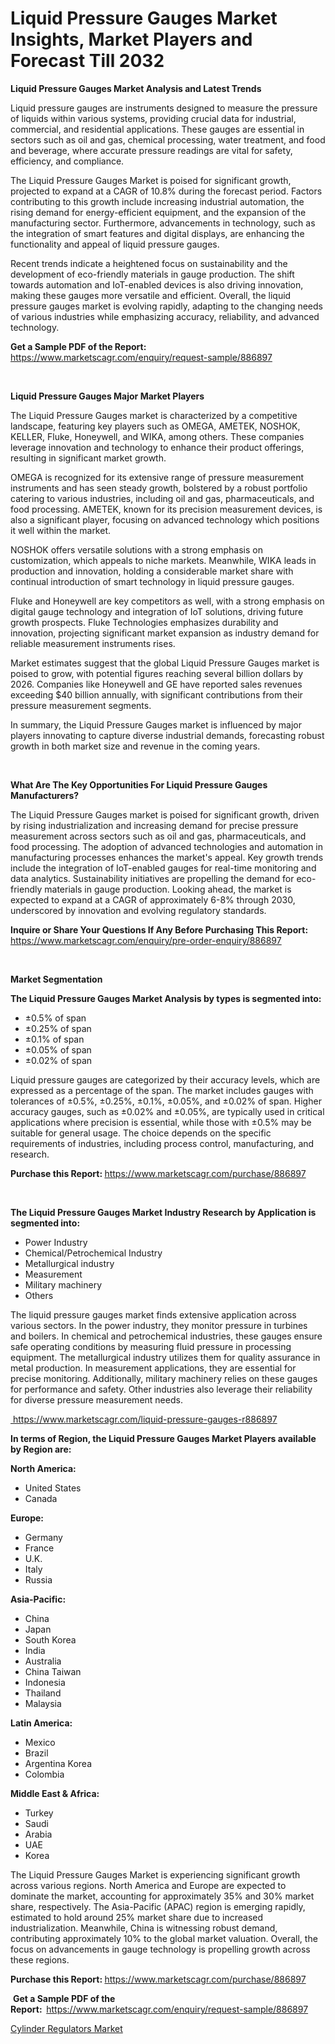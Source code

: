 <p><h1>Liquid Pressure Gauges Market Insights, Market Players and Forecast Till 2032</h1></p><p><strong>Liquid Pressure Gauges Market Analysis and Latest Trends</strong></p>
<p><p>Liquid pressure gauges are instruments designed to measure the pressure of liquids within various systems, providing crucial data for industrial, commercial, and residential applications. These gauges are essential in sectors such as oil and gas, chemical processing, water treatment, and food and beverage, where accurate pressure readings are vital for safety, efficiency, and compliance.</p><p>The Liquid Pressure Gauges Market is poised for significant growth, projected to expand at a CAGR of 10.8% during the forecast period. Factors contributing to this growth include increasing industrial automation, the rising demand for energy-efficient equipment, and the expansion of the manufacturing sector. Furthermore, advancements in technology, such as the integration of smart features and digital displays, are enhancing the functionality and appeal of liquid pressure gauges.</p><p>Recent trends indicate a heightened focus on sustainability and the development of eco-friendly materials in gauge production. The shift towards automation and IoT-enabled devices is also driving innovation, making these gauges more versatile and efficient. Overall, the liquid pressure gauges market is evolving rapidly, adapting to the changing needs of various industries while emphasizing accuracy, reliability, and advanced technology.</p></p>
<p><strong>Get a Sample PDF of the Report:&nbsp;</strong> <a href="https://www.marketscagr.com/enquiry/request-sample/886897?utm_campaign=2335&utm_medium=2&utm_source=Github&utm_content=ia&utm_term=17022025&utm_id=liquid-pressure-gauges">https://www.marketscagr.com/enquiry/request-sample/886897</a></p>
<p>&nbsp;</p>
<p><strong>Liquid Pressure Gauges Major Market Players</strong></p>
<p><p>The Liquid Pressure Gauges market is characterized by a competitive landscape, featuring key players such as OMEGA, AMETEK, NOSHOK, KELLER, Fluke, Honeywell, and WIKA, among others. These companies leverage innovation and technology to enhance their product offerings, resulting in significant market growth.</p><p>OMEGA is recognized for its extensive range of pressure measurement instruments and has seen steady growth, bolstered by a robust portfolio catering to various industries, including oil and gas, pharmaceuticals, and food processing. AMETEK, known for its precision measurement devices, is also a significant player, focusing on advanced technology which positions it well within the market.</p><p>NOSHOK offers versatile solutions with a strong emphasis on customization, which appeals to niche markets. Meanwhile, WIKA leads in production and innovation, holding a considerable market share with continual introduction of smart technology in liquid pressure gauges. </p><p>Fluke and Honeywell are key competitors as well, with a strong emphasis on digital gauge technology and integration of IoT solutions, driving future growth prospects. Fluke Technologies emphasizes durability and innovation, projecting significant market expansion as industry demand for reliable measurement instruments rises.</p><p>Market estimates suggest that the global Liquid Pressure Gauges market is poised to grow, with potential figures reaching several billion dollars by 2026. Companies like Honeywell and GE have reported sales revenues exceeding $40 billion annually, with significant contributions from their pressure measurement segments.</p><p>In summary, the Liquid Pressure Gauges market is influenced by major players innovating to capture diverse industrial demands, forecasting robust growth in both market size and revenue in the coming years.</p></p>
<p>&nbsp;</p>
<p><strong>What Are The Key Opportunities For Liquid Pressure Gauges Manufacturers?</strong></p>
<p><p>The Liquid Pressure Gauges market is poised for significant growth, driven by rising industrialization and increasing demand for precise pressure measurement across sectors such as oil and gas, pharmaceuticals, and food processing. The adoption of advanced technologies and automation in manufacturing processes enhances the market's appeal. Key growth trends include the integration of IoT-enabled gauges for real-time monitoring and data analytics. Sustainability initiatives are propelling the demand for eco-friendly materials in gauge production. Looking ahead, the market is expected to expand at a CAGR of approximately 6-8% through 2030, underscored by innovation and evolving regulatory standards.</p></p>
<p><strong>Inquire or Share Your Questions If Any Before Purchasing This Report:</strong> <a href="https://www.marketscagr.com/enquiry/pre-order-enquiry/886897?utm_campaign=2335&utm_medium=2&utm_source=Github&utm_content=ia&utm_term=17022025&utm_id=liquid-pressure-gauges">https://www.marketscagr.com/enquiry/pre-order-enquiry/886897</a></p>
<p>&nbsp;</p>
<p><strong>Market Segmentation</strong></p>
<p><strong>The Liquid Pressure Gauges Market Analysis by types is segmented into:</strong></p>
<p><ul><li>±0.5% of span</li><li>±0.25% of span</li><li>±0.1% of span</li><li>±0.05% of span</li><li>±0.02% of span</li></ul></p>
<p><p>Liquid pressure gauges are categorized by their accuracy levels, which are expressed as a percentage of the span. The market includes gauges with tolerances of ±0.5%, ±0.25%, ±0.1%, ±0.05%, and ±0.02% of span. Higher accuracy gauges, such as ±0.02% and ±0.05%, are typically used in critical applications where precision is essential, while those with ±0.5% may be suitable for general usage. The choice depends on the specific requirements of industries, including process control, manufacturing, and research.</p></p>
<p><strong>Purchase this Report:&nbsp;</strong><a href="https://www.marketscagr.com/purchase/886897?utm_campaign=2335&utm_medium=2&utm_source=Github&utm_content=ia&utm_term=17022025&utm_id=liquid-pressure-gauges">https://www.marketscagr.com/purchase/886897</a></p>
<p>&nbsp;</p>
<p><strong>The Liquid Pressure Gauges Market Industry Research by Application is segmented into:</strong></p>
<p><ul><li>Power Industry</li><li>Chemical/Petrochemical Industry</li><li>Metallurgical industry</li><li>Measurement</li><li>Military machinery</li><li>Others</li></ul></p>
<p><p>The liquid pressure gauges market finds extensive application across various sectors. In the power industry, they monitor pressure in turbines and boilers. In chemical and petrochemical industries, these gauges ensure safe operating conditions by measuring fluid pressure in processing equipment. The metallurgical industry utilizes them for quality assurance in metal production. In measurement applications, they are essential for precise monitoring. Additionally, military machinery relies on these gauges for performance and safety. Other industries also leverage their reliability for diverse pressure measurement needs.</p></p>
<p><a href="https://www.marketscagr.com/liquid-pressure-gauges-r886897?utm_campaign=2335&utm_medium=2&utm_source=Github&utm_content=ia&utm_term=17022025&utm_id=liquid-pressure-gauges">&nbsp;https://www.marketscagr.com/liquid-pressure-gauges-r886897</a></p>
<p><strong>In terms of Region, the Liquid Pressure Gauges Market Players available by Region are:</strong></p>
<p>
    <p> <strong> North America: </strong>
        <ul>
            <li>United States</li>
            <li>Canada</li>
        </ul>
        </p> 
    <p> <strong> Europe: </strong>
        <ul>
            <li>Germany</li>
            <li>France</li>
            <li>U.K.</li>
            <li>Italy</li>
            <li>Russia</li>
        </ul>
        </p> 
    <p> <strong> Asia-Pacific: </strong>
        <ul>
            <li>China</li>
            <li>Japan</li>
            <li>South Korea</li>
            <li>India</li>
            <li>Australia</li>
            <li>China Taiwan</li>
            <li>Indonesia</li>
            <li>Thailand</li>
            <li>Malaysia</li>
        </ul>
        </p> 
    <p> <strong> Latin America: </strong>
        <ul>
            <li>Mexico</li>
            <li>Brazil</li>
            <li>Argentina Korea</li>
            <li>Colombia</li>
        </ul>
        </p> 
    <p> <strong> Middle East & Africa: </strong>
        <ul>
            <li>Turkey</li>
            <li>Saudi</li>
            <li>Arabia</li>
            <li>UAE</li>
            <li>Korea</li>
        </ul>
    </p>
    </p>
<p><p>The Liquid Pressure Gauges Market is experiencing significant growth across various regions. North America and Europe are expected to dominate the market, accounting for approximately 35% and 30% market share, respectively. The Asia-Pacific (APAC) region is emerging rapidly, estimated to hold around 25% market share due to increased industrialization. Meanwhile, China is witnessing robust demand, contributing approximately 10% to the global market valuation. Overall, the focus on advancements in gauge technology is propelling growth across these regions.</p></p>
<p><strong>Purchase this Report: </strong><a href="https://www.marketscagr.com/purchase/886897?utm_campaign=2335&utm_medium=2&utm_source=Github&utm_content=ia&utm_term=17022025&utm_id=liquid-pressure-gauges">https://www.marketscagr.com/purchase/886897</a></p>
<p>&nbsp;<strong>Get a Sample PDF of the Report:&nbsp;&nbsp;</strong><a href="https://www.marketscagr.com/enquiry/request-sample/886897?utm_campaign=2335&utm_medium=2&utm_source=Github&utm_content=ia&utm_term=17022025&utm_id=liquid-pressure-gauges">https://www.marketscagr.com/enquiry/request-sample/886897</a></p>
<p><strong></strong></p>
<p><p><a href="https://github.com/mezokathleen834/Market-Research-Report-List-1/blob/main/cylinder-regulators-market.md?utm_campaign=2335&utm_medium=2&utm_source=Github&utm_content=ia&utm_term=17022025&utm_id=liquid-pressure-gauges">Cylinder Regulators Market</a></p></p>